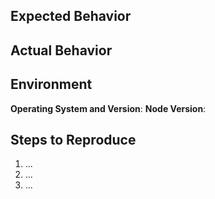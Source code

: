 ## Expected Behavior

<!-- What did you expect to happen -->

## Actual Behavior

<!-- What actually happened -->

## Environment

**Operating System and Version**: <!-- iOS 12, Android Q, Web Chrome 89, ... -->
**Node Version**: <!-- run '\$ node --version' -->

## Steps to Reproduce

<!-- Be as detailed and explicit as possible -->

1. ...
2. ...
3. ...
